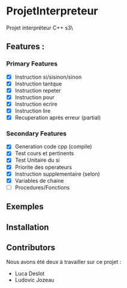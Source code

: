 # ProjetInterpreteur
Projet interpréteur C++ s3\
## Features :
### Primary Features
- [x] Instruction si/sisinon/sinon </li>
- [x] Instruction tantque </li>
- [x] Instruction repeter </li>
- [x] Instruction pour </li>
- [x] Instruction ecrire </li>
- [x] Instruction lire </li>
- [x] Recuperation après erreur (partial) </li>
### Secondary Features
- [x] Generation code cpp (compile) </li>
- [x] Test cours et pertinents </li>
- [x] Test Unitaire du si </li>
- [x] Priorite des operateurs </li>
- [x] Instruction supplementaire (selon) </li>
- [x] Variables de chaine </li>
- [ ] Procedures/Fonctions </li>

## Exemples

## Installation


## Contributors
Nous avons été deux à travailler sur ce projet :
- Luca Deslot
- Ludovic Jozeau
